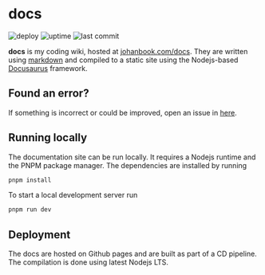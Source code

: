 # docs

![deploy](https://img.shields.io/github/actions/workflow/status/johanbook/docs/deploy.yaml)
![uptime](https://img.shields.io/uptimerobot/ratio/m793425276-368a1e113b433b3c04d08dd6)
![last commit](https://img.shields.io/github/last-commit/johanbook/docs)

**docs** is my coding wiki, hosted at
[johanbook.com/docs](https://johanbook.com/docs). They are written using
[markdown](https://www.markdownguide.org/) and compiled to a static site using
the Nodejs-based [Docusaurus](https://docusaurus.io/) framework.

## Found an error?

If something is incorrect or could be improved, open an issue in
[here](https://github.com/johanbook/docs/issues).

## Running locally

The documentation site can be run locally. It requires a Nodejs runtime and the
PNPM package manager. The dependencies are installed by running

```sh
pnpm install
```

To start a local development server run

```sh
pnpm run dev
```

## Deployment

The docs are hosted on Github pages and are built as part of a CD pipeline. The
compilation is done using latest Nodejs LTS.
